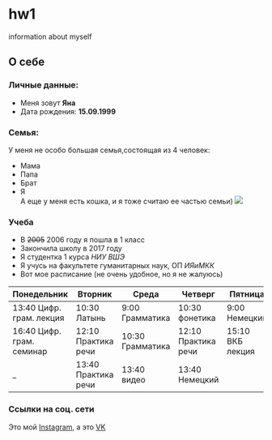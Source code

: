 # hw1
information about myself
## **О себе**
### Личные данные:
* Меня зовут **Яна**
* Дата рождения: **15.09.1999** 
### Cемья:
У меня не особо большая семья,состоящая из 4 человек:
* Мама
* Папа
* Брат
* Я     
А еще у меня есть кошка, и я тоже считаю ее частью семьи) 
![](//https://github.com/yapaeonia/hw1/blob/master/40062037.jpg)

### Учеба   
* В ~~2005~~ 2006 году я пошла в 1 класс
* Закончила школу в 2017 году
* Я студентка 1 курса *НИУ ВШЭ*
* Я учусь на факультете гуманитарных наук, ОП *ИЯиМКК*
* Вот мое расписание (не очень удобное, но я не жалуюсь)

Понедельник  | Вторник | Cреда | Четверг | Пятница  
------------- | ------------- | ------------- | ------------- | ------------- |
13:40 Цифр. грам. лекция  | 10:30 Латынь | 9:00 Грамматика | 10:30 фонетика | 9:00 Немецкий
16:40 Цифр. грам. семинар  | 12:10 Практика речи | 10:30 Грамматика | 12:10 Практика речи | 15:10 ВКБ лекция
_  | 13:40 Практика речи | 13:40 видео | 13:40 Немецкий

### Ссылки на соц. сети
Это мой [Instagram][1], а это [VK][2]

[1]: https://www.instagram.com/yapaeonia/
[2]: https://vk.com/ksksksd


